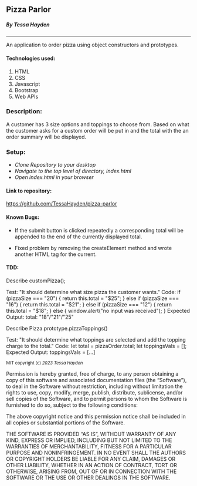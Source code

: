 ## Pizza Parlor 
##### By Tessa Hayden
---

An application to order pizza using object constructors and prototypes.

#### Technologies used:

1. HTML
2. CSS
3. Javascript
4. Bootstrap
5. Web APIs

### Description:

 A customer has 3 size options and toppings to choose from.  Based on what the customer asks for a custom order will be put in and the total with the an order summary will be displayed.

### Setup:

- _Clone Repository to your desktop_
- _Navigate to the top level of directory, index.html_
- _Open index.html in your browser_

#### Link to repository:

https://github.com/TessaHayden/pizza-parlor

#### Known Bugs:

- If the submit button is clicked repeatedly a corresponding total will be appended to the end of the currently displayed total.
* Fixed problem by removing the createElement method and wrote another HTML tag for the current.


#### TDD:
Describe customPizza();

Test: "It should determine what size pizza the customer wants."
Code: 
if (pizzaSize === "20") {
    return this.total = "$25";
} else if (pizzaSize === "16") {
    return this.total = "$21";
} else if (pizzaSize === "12") {
    return this.total = "$18";
} else {
    window.alert("no input was received");
}
Expected Output: total: "18"/"21"/"25"

Describe Pizza.prototype.pizzaToppings()

Test: "It should determine what toppings are selected and add the topping charge to the total."
Code:
let total = pizzaOrder.total;
let toppingsVals = [];
Expected Output: toppingsVals = [...]




<sub>MIT
copyright (c) _2023_ _Tessa Hayden_

Permission is hereby granted, free of charge, to any person obtaining a copy of this software and associated documentation files (the “Software”), to deal in the Software without restriction, including without limitation the rights to use, copy, modify, merge, publish, distribute, sublicense, and/or sell copies of the Software, and to permit persons to whom the Software is furnished to do so, subject to the following conditions:

The above copyright notice and this permission notice shall be included in all copies or substantial portions of the Software.

THE SOFTWARE IS PROVIDED “AS IS”, WITHOUT WARRANTY OF ANY KIND, EXPRESS OR IMPLIED, INCLUDING BUT NOT LIMITED TO THE WARRANTIES OF MERCHANTABILITY, FITNESS FOR A PARTICULAR PURPOSE AND NONINFRINGEMENT. IN NO EVENT SHALL THE AUTHORS OR COPYRIGHT HOLDERS BE LIABLE FOR ANY CLAIM, DAMAGES OR OTHER LIABILITY, WHETHER IN AN ACTION OF CONTRACT, TORT OR OTHERWISE, ARISING FROM, OUT OF OR IN CONNECTION WITH THE SOFTWARE OR THE USE OR OTHER DEALINGS IN THE SOFTWARE.</sub>